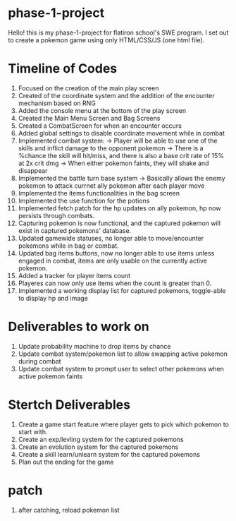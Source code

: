 # phase-1-project
Hello! this is my phase-1-project for flatiron school's SWE program. I set out to create a pokemon game using only HTML/CSS/JS (one html file). 

# Timeline of Codes 
1. Focused on the creation of the main play screen 
2. Created of the coordinate system and the addition of the encounter mechanism based on RNG
3. Added the console menu at the bottom of the play screen
4. Created the Main Menu Screen and Bag Screens
5. Created a CombatScreen for when an encounter occurs
6. Added global settings to disable coordinate movement while in combat
7. Implemented combat system: 
    -> Player will be able to use one of the skills and inflict damage to the opponent pokemon
    -> There is a %chance the skill will hit/miss, and there is also a base crit rate of 15% at 2x crit dmg
    -> When either pokemon faints, they will shake and disappear 
8. Implemented the battle turn base system
    -> Basically allows the enemy pokemon to attack currnet ally pokemon after each player move
9. Implemented the items functionalities in the bag screen
10. Implemented the use function for the potions 
11. Implemented fetch patch for the hp updates on ally pokemon, hp now persists through combats.
12. Capturing pokemon is now functional, and the captured pokemon will exist in captured pokemons' database.
13. Updated gamewide statuses, no longer able to move/encounter pokemons while in bag or combat.
14. Updated bag items buttons, now no longer able to use items unless engaged in combat, items are only usable on the currently active pokemon.
15. Added a tracker for player items count
16. Playeres can now only use items when the count is greater than 0.
17. Implemented a working display list for captured pokemons, toggle-able to display hp and image

# Deliverables to work on
1. Update probability machine to drop items by chance
2. Update combat system/pokemon list to allow swapping active pokemon during combat
3. Update combat system to prompt user to select other pokemons when active pokemon faints

# Stertch Deliverables
1. Create a game start feature where player gets to pick which pokemon to start with.
2. Create an exp/levling system for the captured pokemons
3. Create an evolution system for the captured pokemons
4. Create a skill learn/unlearn system for the captured pokemons
2. Plan out the ending for the game


# patch
1. after catching, reload pokemon list